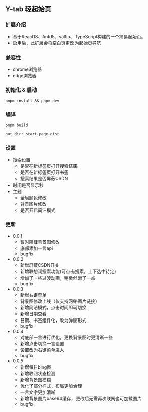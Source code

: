 ## Y-tab 轻起始页

### 扩展介绍
 - 基于React18、Antd5、valtio、TypeScript构建的一个简易起始页。
 - 启用后，此扩展会将空白页更改为起始页导航

### 兼容性
 - chrome浏览器
 - edge浏览器

### 初始化 & 启动
```pnpm install && pnpm dev```

### 编译

```pnpm build```

`out_dir: start-page-dist`

### 设置
 - 搜索设置
   - 是否在新标签页打开搜索结果
   - 是否在新标签页打开书签
   - 搜索结果是否屏蔽CSDN
 - 时间是否显示秒
 - 主题
    - 全局颜色修改
    - 背景图片修改
    - 是否开启简洁模式


### 更新
 - 0.0.1
   - 暂时隐藏背景图修改
   - 底部添加一言api
   - bugfix
 - 0.0.2
   - 新增屏蔽CSDN开关
   - 新增联想词搜索功能(可点击搜索，上下选中待定)
   - 增加了一些过渡动画，稍微丝滑了一点
   - bugfix
 - 0.0.3
   - 新增右键菜单
   - 背景图修改上线（仅支持网络图片链接）
   - 新增简洁模式，点击时间即可切换
   - 新增日期查看
   - 日期、书签组件化，改为弹窗形式
   - bugfix
 - 0.0.4
   - 对底部一言进行优化，更换背景图时更清晰一些
   - 新增点击切换一言设置
   - 设置改为右键菜单进入
   - bugfix
 - 0.0.5
   - 新增每日bing图
   - 新增联网状态检测
   - 新增背景图模糊
   - 优化了部分样式，布局更加合理
   - 一言文字更加清晰
   - 新增背景图片base64缓存，更改后无需再次联网也可加载图片
   - bugfix
